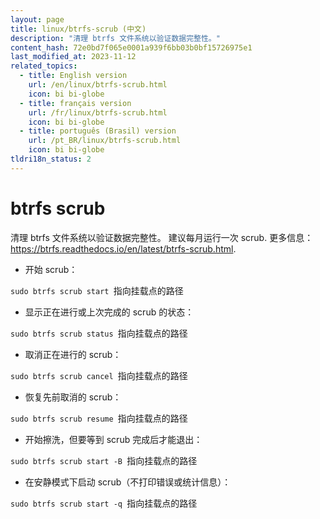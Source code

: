 ```yaml
---
layout: page
title: linux/btrfs-scrub (中文)
description: "清理 btrfs 文件系统以验证数据完整性。"
content_hash: 72e0bd7f065e0001a939f6bb03b0bf15726975e1
last_modified_at: 2023-11-12
related_topics:
  - title: English version
    url: /en/linux/btrfs-scrub.html
    icon: bi bi-globe
  - title: français version
    url: /fr/linux/btrfs-scrub.html
    icon: bi bi-globe
  - title: português (Brasil) version
    url: /pt_BR/linux/btrfs-scrub.html
    icon: bi bi-globe
tldri18n_status: 2
---
```

# btrfs scrub

清理 btrfs 文件系统以验证数据完整性。
建议每月运行一次 scrub.
更多信息：<https://btrfs.readthedocs.io/en/latest/btrfs-scrub.html>.

- 开始 scrub：

`sudo btrfs scrub start `<span class="tldr-var badge badge-pill bg-dark-lm bg-white-dm text-white-lm text-dark-dm font-weight-bold">指向挂载点的路径</span>

- 显示正在进行或上次完成的 scrub 的状态：

`sudo btrfs scrub status `<span class="tldr-var badge badge-pill bg-dark-lm bg-white-dm text-white-lm text-dark-dm font-weight-bold">指向挂载点的路径</span>

- 取消正在进行的 scrub：

`sudo btrfs scrub cancel `<span class="tldr-var badge badge-pill bg-dark-lm bg-white-dm text-white-lm text-dark-dm font-weight-bold">指向挂载点的路径</span>

- 恢复先前取消的 scrub：

`sudo btrfs scrub resume `<span class="tldr-var badge badge-pill bg-dark-lm bg-white-dm text-white-lm text-dark-dm font-weight-bold">指向挂载点的路径</span>

- 开始擦洗，但要等到 scrub 完成后才能退出：

`sudo btrfs scrub start -B `<span class="tldr-var badge badge-pill bg-dark-lm bg-white-dm text-white-lm text-dark-dm font-weight-bold">指向挂载点的路径</span>

- 在安静模式下启动 scrub（不打印错误或统计信息）：

`sudo btrfs scrub start -q `<span class="tldr-var badge badge-pill bg-dark-lm bg-white-dm text-white-lm text-dark-dm font-weight-bold">指向挂载点的路径</span>
